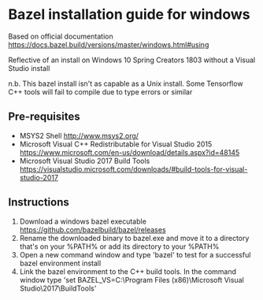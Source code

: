 # Bazel installation guide for windows
Based on official documentation https://docs.bazel.build/versions/master/windows.html#using

Reflective of an install on Windows 10 Spring Creators 1803 without a Visual Studio install

n.b. This bazel install isn't as capable as a Unix install. Some Tensorflow C++ tools will fail to compile due to type errors or similar

## Pre-requisites
* MSYS2 Shell http://www.msys2.org/
* Microsoft Visual C++ Redistributable for Visual Studio 2015 https://www.microsoft.com/en-us/download/details.aspx?id=48145
* Microsoft Visual Studio 2017 Build Tools https://visualstudio.microsoft.com/downloads/#build-tools-for-visual-studio-2017

## Instructions
1. Download a windows bazel executable https://github.com/bazelbuild/bazel/releases
2. Rename the downloaded binary to bazel.exe and move it to a directory that's on your %PATH% or add its directory to your %PATH%
3. Open a new command window and type 'bazel' to test for a successful bazel environment install
4. Link the bazel environment to the C++ build tools. In the command window type 'set BAZEL_VS=C:\Program Files (x86)\Microsoft Visual Studio\2017\BuildTools'